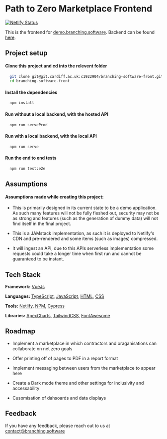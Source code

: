 
# Path to Zero Marketplace Frontend

[![Netlify Status](https://api.netlify.com/api/v1/badges/22fc2edb-b7e6-4ec6-ad56-bec088602bfb/deploy-status)](https://app.netlify.com/sites/branching-software-landing/deploys)

This is the frontend for [demo.branching.software](https://demo.branching.software). Backend can be found [here](https://git.cardiff.ac.uk/c1922904/branching-software-back).


## Project setup

#### Clone this project and cd into the relevent folder

```bash
  git clone git@git.cardiff.ac.uk:c1922904/branching-software-front.git
  cd branching-software-front
```

#### Install the dependencies

```bash
  npm install
```

#### Run without a local backend, with the hosted API

```bash
  npm run serveProd
```

#### Run with a local backend, with the local API

```bash
  npm run serve
```

#### Run the end to end tests

```bash
  npm run test:e2e
```
## Assumptions

#### Assumptions made while creating this project:

- This is primarily designed in its current state to be a demo application. As such many features will not be fully fleshed out, security may not be as strong and features (such as the generation of dummy data) will not find itself in the final project.
 
- This is a JAMstack implementation, as such it is deployed to Netlify's CDN and pre-rendered and some items (such as images) compressed.

- It will ingest an API, due to this APIs serverless implementation some requests could take a longer time when first run and cannot be guaranteed to be instant.

## Tech Stack

**Framework:** [VueJs](https://vuejs.org/)

**Languages:** [TypeScript](https://www.typescriptlang.org/), [JavaScript](https://www.wikiwand.com/en/JavaScript/), [HTML](https://www.wikiwand.com/en/HTML/), [CSS](https://www.wikiwand.com/en/CSS/)

**Tools:** [Netlify](https://www.netlify.com/), [NPM](https://www.npmjs.com/), [Cypress](https://www.cypress.io/)

**Libraries:** [ApexCharts](https://apexcharts.com), [TailwindCSS](https://tailwindcss.com/), [FontAwesome](https://fontawesome.com/)

## Roadmap

- Implement a marketplace in which contractors and oraganisations can collaborate on net zero goals

- Offer printing off of pages to PDF in a report format

- Implement messaging between users from the marketplace to appear here

- Create a Dark mode theme and other settings for inclusivity and accessability

- Cusomisation of dahsoards and data displays

## Feedback

If you have any feedback, please reach out to us at contact@branching.software

